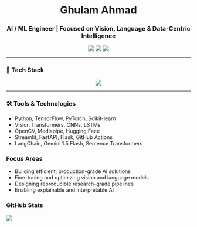 <h1 align="center">Ghulam Ahmad</h1>
<h3 align="center">AI / ML Engineer | Focused on Vision, Language & Data-Centric Intelligence</h3>

<p align="center">
  <a href="mailto:ghulam.ahmad.uet@gmail.com"><img src="https://img.shields.io/badge/Email-grey?style=for-the-badge&logo=gmail"></a>
  <a href="https://www.linkedin.com/in/ghulam-ahmad-840a06249/"><img src="https://img.shields.io/badge/LinkedIn-blue?style=for-the-badge&logo=linkedin"></a>
  <a href="https://leetcode.com/GhulamAhmad381/"><img src="https://img.shields.io/badge/LeetCode-orange?style=for-the-badge&logo=leetcode"></a>
</p>

---
### 🔧 Tech Stack

<p align="center">
  <img src="https://skillicons.dev/icons?i=py,tensorflow,pytorch,anaconda,opencv,git,github,linux,matlab,pycharm,sklearn,vscode,mysql" />
</p>

---

### 🛠 Tools & Technologies

- Python, TensorFlow, PyTorch, Scikit-learn  
- Vision Transformers, CNNs, LSTMs  
- OpenCV, Mediapipe, Hugging Face  
- Streamlit, FastAPI, Flask, GitHub Actions  
- LangChain, Gemini 1.5 Flash, Sentence Transformers

### Focus Areas

- Building efficient, production-grade AI solutions  
- Fine-tuning and optimizing vision and language models  
- Designing reproducible research-grade pipelines  
- Enabling explainable and interpretable AI  

### GitHub Stats
<img src="https://github-profile-summary-cards.vercel.app/api/cards/stats?username=ghulam-ahmad-1&theme=github_dark" />

